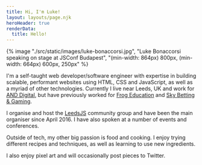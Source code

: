 ```yaml
---
title: Hi, I'm Luke!
layout: layouts/page.njk
heroHeader: true
renderData:
  title: Hello!
---
```

{% image "./src/static/images/luke-bonaccorsi.jpg", "Luke Bonaccorsi speaking on stage at JSConf Budapest", "(min-width: 864px) 800px, (min-width: 664px) 600px, 250px" %}

I'm a self-taught web developer/software engineer with expertise in building scalable, performant websites using HTML, CSS and JavaScript, as well as a myriad of other technologies. Currently I live near Leeds, UK and work for [AND Digital](https://and.digital/), but have previously worked for [Frog Education](https://www.frogeducation.com/) and [Sky Betting & Gaming](https://www.skybetcareers.com/).

I organise and host the [LeedsJS](https://leedsjs.com) community group and have been the main organiser since April 2016. I have also spoken at a number of events and conferences.

Outside of tech, my other big passion is food and cooking. I enjoy trying different recipes and techniques, as well as learning to use new ingredients.

I also enjoy pixel art and will occasionally post pieces to Twitter.
